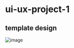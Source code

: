 # ui-ux-project-1
## template design
![image](https://github.com/Vivekkumar-Tiwari/ui-ux-project-1/assets/158731018/e88e40b2-5a11-47c4-a416-2ac31df943d2)
